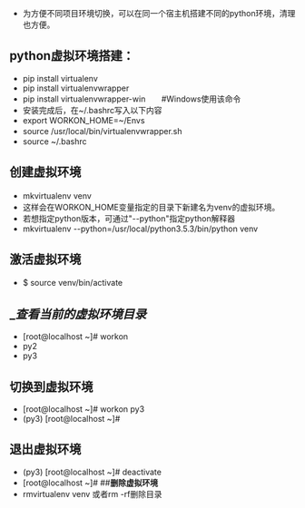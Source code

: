 * 为方便不同项目环境切换，可以在同一个宿主机搭建不同的python环境，清理也方便。
## **python虚拟环境搭建：**
* pip install virtualenv
* pip install virtualenvwrapper
* pip install virtualenvwrapper-win　　#Windows使用该命令
* 安装完成后，在~/.bashrc写入以下内容
* 	export WORKON_HOME=~/Envs
* 	source /usr/local/bin/virtualenvwrapper.sh　
* source ~/.bashrc
## **创建虚拟环境**　
* mkvirtualenv venv　
* 这样会在WORKON_HOME变量指定的目录下新建名为venv的虚拟环境。
* 若想指定python版本，可通过"--python"指定python解释器
* mkvirtualenv --python=/usr/local/python3.5.3/bin/python venv
## __激活虚拟环境__
* $ source venv/bin/activate　　
## __查看当前的虚拟环境目录_
* [root@localhost ~]# workon
* py2
* py3
## __切换到虚拟环境__
* [root@localhost ~]# workon py3
* (py3) [root@localhost ~]# 
## __退出虚拟环境__
* (py3) [root@localhost ~]# deactivate
* [root@localhost ~]# 
##__删除虚拟环境__
* rmvirtualenv venv  或者rm -rf删除目录
